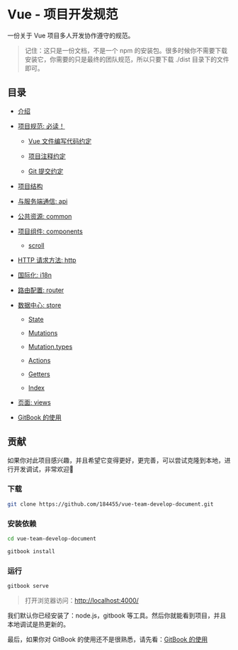 # Vue - 项目开发规范

一份关于 Vue 项目多人开发协作遵守的规范。

> 记住：这只是一份文档，不是一个 npm 的安装包。很多时候你不需要下载安装它，你需要的只是最终的团队规范，所以只要下载 ./dist 目录下的文件即可。

## 目录

* [介绍](./README.md)

* [项目规范: 必读！](./src/coding-standard/README.md)

  * [Vue 文件编写代码约定](./src/coding-standard/vue-file.md)

  * [项目注释约定](./src/coding-standard/comment.md)

  * [Git 提交约定](./src/coding-standard/code-commit.md)

* [项目结构](./src/coding-standard/catalog.md)

* [与服务端通信: api](./src/api/README.md)

* [公共资源: common](./src/common/README.md)

* [项目组件: components](./src/components/README.md)

  * [scroll](./src/components/scroll/README.md)

* [HTTP 请求方法: http](./src/http/README.md)

* [国际化: i18n](./src/i18n/README.md)

* [路由配置: router](./src/router/README.md)

* [数据中心: store](./src/store/README.md)

  * [State](./src/store/state.md)

  * [Mutations](./src/store/mutations.md)

  * [Mutation.types](./src/store/mutations.types.md)

  * [Actions](./src/store/actions.md)

  * [Getters](./src/store/getters.md)

  * [Index](./src/store/_index.md)

* [页面: views](./src/views/README.md)

* [GitBook 的使用](./src/gitbook/README.md)

## 贡献

如果你对此项目感兴趣，并且希望它变得更好，更完善，可以尝试克隆到本地，进行开发调试，非常欢迎👏

### 下载

```bash
git clone https://github.com/184455/vue-team-develop-document.git
```

### 安装依赖

```bash
cd vue-team-develop-document

gitbook install
```

### 运行

```bash
gitbook serve
```

> 打开浏览器访问：<http://localhost:4000/>

我们默认你已经安装了：node.js，gitbook 等工具。然后你就能看到项目，并且本地调试是热更新的。

最后，如果你对 GitBook 的使用还不是很熟悉，请先看：[GitBook 的使用](./gitbook/README.md)

